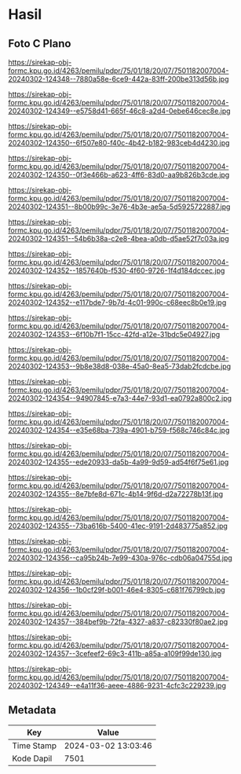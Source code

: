 # Hasil

## Foto C Plano

https://sirekap-obj-formc.kpu.go.id/4263/pemilu/pdpr/75/01/18/20/07/7501182007004-20240302-124348--7880a58e-6ce9-442a-83ff-200be313d56b.jpg

https://sirekap-obj-formc.kpu.go.id/4263/pemilu/pdpr/75/01/18/20/07/7501182007004-20240302-124349--e5758d41-665f-46c8-a2d4-0ebe646cec8e.jpg

https://sirekap-obj-formc.kpu.go.id/4263/pemilu/pdpr/75/01/18/20/07/7501182007004-20240302-124350--6f507e80-f40c-4b42-b182-983ceb4d4230.jpg

https://sirekap-obj-formc.kpu.go.id/4263/pemilu/pdpr/75/01/18/20/07/7501182007004-20240302-124350--0f3e466b-a623-4ff6-83d0-aa9b826b3cde.jpg

https://sirekap-obj-formc.kpu.go.id/4263/pemilu/pdpr/75/01/18/20/07/7501182007004-20240302-124351--8b00b99c-3e76-4b3e-ae5a-5d5925722887.jpg

https://sirekap-obj-formc.kpu.go.id/4263/pemilu/pdpr/75/01/18/20/07/7501182007004-20240302-124351--54b6b38a-c2e8-4bea-a0db-d5ae52f7c03a.jpg

https://sirekap-obj-formc.kpu.go.id/4263/pemilu/pdpr/75/01/18/20/07/7501182007004-20240302-124352--1857640b-f530-4f60-9726-1f4d184dccec.jpg

https://sirekap-obj-formc.kpu.go.id/4263/pemilu/pdpr/75/01/18/20/07/7501182007004-20240302-124352--e117bde7-9b7d-4c01-990c-c68eec8b0e19.jpg

https://sirekap-obj-formc.kpu.go.id/4263/pemilu/pdpr/75/01/18/20/07/7501182007004-20240302-124353--6f10b7f1-15cc-42fd-a12e-31bdc5e04927.jpg

https://sirekap-obj-formc.kpu.go.id/4263/pemilu/pdpr/75/01/18/20/07/7501182007004-20240302-124353--9b8e38d8-038e-45a0-8ea5-73dab2fcdcbe.jpg

https://sirekap-obj-formc.kpu.go.id/4263/pemilu/pdpr/75/01/18/20/07/7501182007004-20240302-124354--94907845-e7a3-44e7-93d1-ea0792a800c2.jpg

https://sirekap-obj-formc.kpu.go.id/4263/pemilu/pdpr/75/01/18/20/07/7501182007004-20240302-124354--e35e68ba-739a-4901-b759-f568c746c84c.jpg

https://sirekap-obj-formc.kpu.go.id/4263/pemilu/pdpr/75/01/18/20/07/7501182007004-20240302-124355--ede20933-da5b-4a99-9d59-ad54f6f75e61.jpg

https://sirekap-obj-formc.kpu.go.id/4263/pemilu/pdpr/75/01/18/20/07/7501182007004-20240302-124355--8e7bfe8d-671c-4b14-9f6d-d2a72278b13f.jpg

https://sirekap-obj-formc.kpu.go.id/4263/pemilu/pdpr/75/01/18/20/07/7501182007004-20240302-124355--73ba616b-5400-41ec-9191-2d483775a852.jpg

https://sirekap-obj-formc.kpu.go.id/4263/pemilu/pdpr/75/01/18/20/07/7501182007004-20240302-124356--ca95b24b-7e99-430a-976c-cdb06a04755d.jpg

https://sirekap-obj-formc.kpu.go.id/4263/pemilu/pdpr/75/01/18/20/07/7501182007004-20240302-124356--1b0cf29f-b001-46e4-8305-c681f76799cb.jpg

https://sirekap-obj-formc.kpu.go.id/4263/pemilu/pdpr/75/01/18/20/07/7501182007004-20240302-124357--384bef9b-72fa-4327-a837-c82330f80ae2.jpg

https://sirekap-obj-formc.kpu.go.id/4263/pemilu/pdpr/75/01/18/20/07/7501182007004-20240302-124357--3cefeef2-69c3-411b-a85a-a109f99de130.jpg

https://sirekap-obj-formc.kpu.go.id/4263/pemilu/pdpr/75/01/18/20/07/7501182007004-20240302-124349--e4a11f36-aeee-4886-9231-4cfc3c229239.jpg


## Metadata

| Key        | Value               |
| ---------- | ------------------- |
| Time Stamp | 2024-03-02 13:03:46 |
| Kode Dapil | 7501                |



